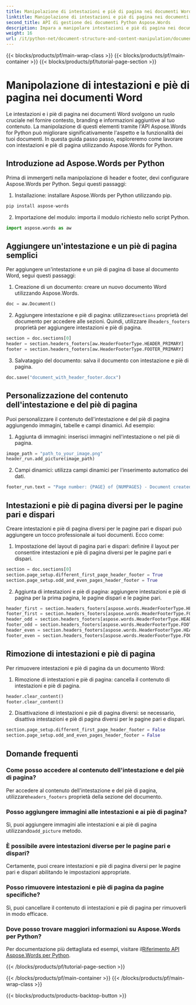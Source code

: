 ```yaml
---
title: Manipolazione di intestazioni e piè di pagina nei documenti Word
linktitle: Manipolazione di intestazioni e piè di pagina nei documenti Word
second_title: API di gestione dei documenti Python Aspose.Words
description: Impara a manipolare intestazioni e piè di pagina nei documenti Word usando Aspose.Words per Python. Guida passo passo con codice sorgente per personalizzare, aggiungere, rimuovere e altro. Migliora subito la formattazione del tuo documento!
weight: 16
url: /it/python-net/document-structure-and-content-manipulation/document-headers-footers/
---
```


{{< blocks/products/pf/main-wrap-class >}}
{{< blocks/products/pf/main-container >}}
{{< blocks/products/pf/tutorial-page-section >}}

# Manipolazione di intestazioni e piè di pagina nei documenti Word

Le intestazioni e i piè di pagina nei documenti Word svolgono un ruolo cruciale nel fornire contesto, branding e informazioni aggiuntive al tuo contenuto. La manipolazione di questi elementi tramite l'API Aspose.Words for Python può migliorare significativamente l'aspetto e la funzionalità dei tuoi documenti. In questa guida passo passo, esploreremo come lavorare con intestazioni e piè di pagina utilizzando Aspose.Words for Python.


## Introduzione ad Aspose.Words per Python

Prima di immergerti nella manipolazione di header e footer, devi configurare Aspose.Words per Python. Segui questi passaggi:

1. Installazione: installare Aspose.Words per Python utilizzando pip.

```python
pip install aspose-words
```

2. Importazione del modulo: importa il modulo richiesto nello script Python.

```python
import aspose.words as aw
```

## Aggiungere un'intestazione e un piè di pagina semplici

Per aggiungere un'intestazione e un piè di pagina di base al documento Word, segui questi passaggi:

1. Creazione di un documento: creare un nuovo documento Word utilizzando Aspose.Words.

```python
doc = aw.Document()
```

2.  Aggiungere intestazione e piè di pagina: utilizzare`sections` proprietà del documento per accedere alle sezioni. Quindi, utilizzare il`headers_footers` proprietà per aggiungere intestazioni e piè di pagina.

```python
section = doc.sections[0]
header = section.headers_footers[aw.HeaderFooterType.HEADER_PRIMARY]
footer = section.headers_footers[aw.HeaderFooterType.FOOTER_PRIMARY]
```

3. Salvataggio del documento: salva il documento con intestazione e piè di pagina.

```python
doc.save("document_with_header_footer.docx")
```

## Personalizzazione del contenuto dell'intestazione e del piè di pagina

Puoi personalizzare il contenuto dell'intestazione e del piè di pagina aggiungendo immagini, tabelle e campi dinamici. Ad esempio:

1. Aggiunta di immagini: inserisci immagini nell'intestazione o nel piè di pagina.

```python
image_path = "path_to_your_image.png"
header_run.add_picture(image_path)
```

2. Campi dinamici: utilizza campi dinamici per l'inserimento automatico dei dati.

```python
footer_run.text = "Page number: {PAGE} of {NUMPAGES} - Document created on {DATE}"
```

## Intestazioni e piè di pagina diversi per le pagine pari e dispari

Creare intestazioni e piè di pagina diversi per le pagine pari e dispari può aggiungere un tocco professionale ai tuoi documenti. Ecco come:

1. Impostazione del layout di pagina pari e dispari: definire il layout per consentire intestazioni e piè di pagina diversi per le pagine pari e dispari.

```python
section = doc.sections[0]
section.page_setup.different_first_page_header_footer = True
section.page_setup.odd_and_even_pages_header_footer = True
```

2. Aggiunta di intestazioni e piè di pagina: aggiungere intestazioni e piè di pagina per la prima pagina, le pagine dispari e le pagine pari.

```python
header_first = section.headers_footers[aspose.words.HeaderFooterType.HEADER_FIRST]
footer_first = section.headers_footers[aspose.words.HeaderFooterType.FOOTER_FIRST]
header_odd = section.headers_footers[aspose.words.HeaderFooterType.HEADER_EVEN]
footer_odd = section.headers_footers[aspose.words.HeaderFooterType.FOOTER_EVEN]
header_even = section.headers_footers[aspose.words.HeaderFooterType.HEADER_ODD]
footer_even = section.headers_footers[aspose.words.HeaderFooterType.FOOTER_ODD]
```

## Rimozione di intestazioni e piè di pagina

Per rimuovere intestazioni e piè di pagina da un documento Word:

1. Rimozione di intestazioni e piè di pagina: cancella il contenuto di intestazioni e piè di pagina.

```python
header.clear_content()
footer.clear_content()
```

2. Disattivazione di intestazioni e piè di pagina diversi: se necessario, disattiva intestazioni e piè di pagina diversi per le pagine pari e dispari.

```python
section.page_setup.different_first_page_header_footer = False
section.page_setup.odd_and_even_pages_header_footer = False
```

## Domande frequenti

### Come posso accedere al contenuto dell'intestazione e del piè di pagina?

 Per accedere al contenuto dell'intestazione e del piè di pagina, utilizzare`headers_footers` proprietà della sezione del documento.

### Posso aggiungere immagini alle intestazioni e ai piè di pagina?

 Sì, puoi aggiungere immagini alle intestazioni e ai piè di pagina utilizzando`add_picture` metodo.

### È possibile avere intestazioni diverse per le pagine pari e dispari?

Certamente, puoi creare intestazioni e piè di pagina diversi per le pagine pari e dispari abilitando le impostazioni appropriate.

### Posso rimuovere intestazioni e piè di pagina da pagine specifiche?

Sì, puoi cancellare il contenuto di intestazioni e piè di pagina per rimuoverli in modo efficace.

### Dove posso trovare maggiori informazioni su Aspose.Words per Python?

 Per documentazione più dettagliata ed esempi, visitare il[Riferimento API Aspose.Words per Python](https://reference.aspose.com/words/python-net/).

{{< /blocks/products/pf/tutorial-page-section >}}

{{< /blocks/products/pf/main-container >}}
{{< /blocks/products/pf/main-wrap-class >}}

{{< blocks/products/products-backtop-button >}}
